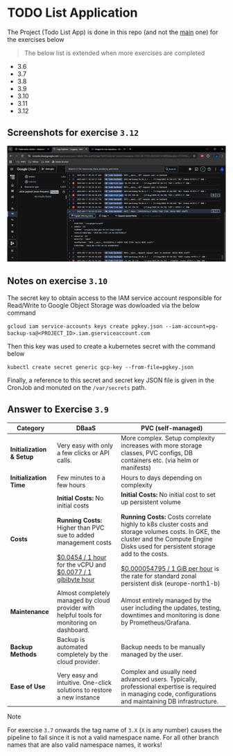 # TODO List Application

The Project (Todo List App) is done in this repo (and not the [main](https://github.com/aritrabiswas2004/devops-with-kubernetes) one) for the exercises below

> The below list is extended when more exercises are completed

- 3.6
- 3.7
- 3.8
- 3.9
- 3.10
- 3.11
- 3.12

## Screenshots for exercise `3.12`

![Screenshot of Google Logs Explorer showing logs of todo-backend](./logs.png)

## Notes on exercise `3.10`

The secret key to obtain access to the IAM service account responsible for Read/Write to Google Object Storage was dowloaded via the below command

```shell
gcloud iam service-accounts keys create pgkey.json --iam-account=pg-backup-sa@<PROJECT_ID>.iam.gserviceaccount.com
```

Then this key was used to create a kubernetes secret with the command below

```shell
kubectl create secret generic gcp-key --from-file=pgkey.json
```

Finally, a reference to this secret and secret key JSON file is given in the CronJob and monuted on the `/var/secrets` path.

## Answer to Exercise `3.9`

| Category                   | DBaaS                                                                                                                                                                                                                                                                                          | PVC (self-managed)                                                                                                                                                                                                                                                                                                                                                                                                                             |
|----------------------------|------------------------------------------------------------------------------------------------------------------------------------------------------------------------------------------------------------------------------------------------------------------------------------------------|------------------------------------------------------------------------------------------------------------------------------------------------------------------------------------------------------------------------------------------------------------------------------------------------------------------------------------------------------------------------------------------------------------------------------------------------|
| **Initialization & Setup** | Very easy with only a few clicks or API calls.                                                                                                                                                                                                                                                 | More complex. Setup complexity increases with more storage classes, PVC configs, DB containers etc.  (via helm or manifests)                                                                                                                                                                                                                                                                                                                   |
| **Initialization Time**    | Few minutes to a few hours                                                                                                                                                                                                                                                                     | Hours to days depending on complexity                                                                                                                                                                                                                                                                                                                                                                                                          |
| **Costs**                  | **Initial Costs:** No initial costs <br><br> **Running Costs:** Higher than PVC sue to added management costs <br><br> [\$0.0454 / 1 hour](https://cloud.google.com/sql/pricing?hl=en#tg0-t1) for the vCPU and [\$0.0077 / 1 gibibyte hour](https://cloud.google.com/sql/pricing?hl=en#tg0-t1) | **Initial Costs:** No initial cost to set up persistent volume <br><br> **Running Costs:** Costs correlate highly to k8s cluster costs and storage volumes costs. In GKE, the cluster and the Compute Engine Disks used for persistent storage add to the costs. <br><br> 	[$0.000054795 / 1 GiB per hour](https://cloud.google.com/compute/disks-image-pricing?hl=en#tg1-t0) is the rate for standard zonal persistent disk (europe-north1-b) |
| **Maintenance**            | Almost completely managed by cloud provider with helpful tools for monitoring on dashboard.                                                                                                                                                                                                    | Almost entirely managed by the user including the updates, testing, downtimes and monitoring is done by Prometheus/Grafana.                                                                                                                                                                                                                                                                                                                    |
| **Backup Methods**         | Backup is automated completely by the cloud provider.                                                                                                                                                                                                                                          | Backup needs to be manually managed by the user.                                                                                                                                                                                                                                                                                                                                                                                               |
| **Ease of Use**            | Very easy and intuitive. One-click solutions to restore a new instance                                                                                                                                                                                                                         | Complex and usually need advanced users. Typically, professional expertise is required in managing code, configurations and maintaining DB infrastructure.                                                                                                                                                                                                                                                                                     |

> [!NOTE]
> For exercise `3.7` onwards the tag name of `3.X` (`X` is any number) causes the pipeline to fail since it is not a valid namespace name. 
> For all other branch names that are also valid namespace names, it works! 



